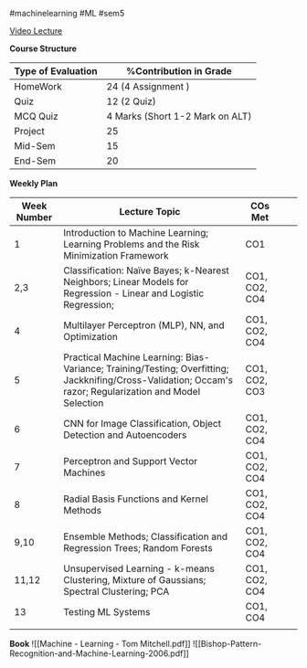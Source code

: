 #machinelearning #ML #sem5 

[Video Lecture](https://www.youtube.com/watch?v=m4NlfvrRCdg&list=PLl-BBnDxtUt1hLXmIwu27P22bTi6VwMkN)

**Course Structure**

| Type of Evaluation | %Contribution in Grade          |
| ------------------ | ------------------------------- |
| HomeWork           | 24 (4 Assignment )              |
| Quiz               | 12 (2 Quiz)                     |
| MCQ Quiz           | 4 Marks (Short 1-2 Mark on ALT) |
| Project            | 25                              |
| Mid-Sem            | 15                              |
| End-Sem            | 20                                |

**Weekly Plan**

| Week Number | Lecture Topic                                                                                                                                             | COs Met       |     |     |
| ----------- | --------------------------------------------------------------------------------------------------------------------------------------------------------- | ------------- | --- | --- |
| 1           | Introduction to Machine Learning; Learning Problems and the Risk Minimization Framework                                                                   | CO1           |     |     |
| 2,3         | Classification: Naïve Bayes; k-Nearest Neighbors; Linear Models for Regression - Linear and Logistic Regression;                                          | CO1, CO2, CO4 |     |     |
| 4           | Multilayer Perceptron (MLP), NN, and Optimization                                                                                                         | CO1, CO2, CO4 |     |     |
| 5           | Practical Machine Learning: Bias-Variance; Training/Testing; Overfitting; Jackknifing/Cross-Validation; Occam's razor; Regularization and Model Selection | CO1, CO2, CO3 |     |     |
| 6           | CNN for Image Classification, Object Detection and Autoencoders                                                                                           | CO1, CO2, CO4 |     |     |
| 7           | Perceptron and Support Vector Machines                                                                                                                    | CO1, CO2, CO4 |     |     |
| 8           | Radial Basis Functions and Kernel Methods                                                                                                                 | CO1, CO2, CO4 |     |     |
| 9,10        | Ensemble Methods; Classification and Regression Trees; Random Forests                                                                                     | CO1, CO2, CO4 |     |     |
| 11,12       | Unsupervised Learning - k-means Clustering, Mixture of Gaussians; Spectral Clustering; PCA                                                                | CO1, CO2, CO4 |     |     |
| 13          | Testing ML Systems                                                                                                                                        | CO1, CO4      |     |     |
|             |                                                                                                                                                           |               |     |     |

**Book** ![[Machine - Learning - Tom Mitchell.pdf]]
![[Bishop-Pattern-Recognition-and-Machine-Learning-2006.pdf]]
